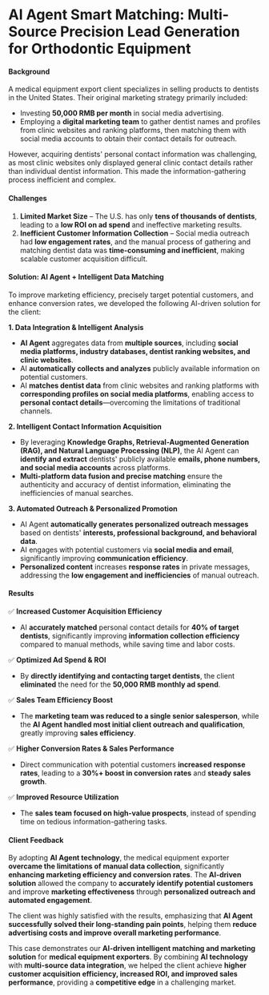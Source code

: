 # AI Agent Smart Matching: Multi-Source Precision Lead Generation for Orthodontic Equipment

#### **Background**

A medical equipment export client specializes in selling products to dentists in the United States. Their original marketing strategy primarily included:

* Investing **50,000 RMB per month** in social media advertising.
* Employing a **digital marketing team** to gather dentist names and profiles from clinic websites and ranking platforms, then matching them with social media accounts to obtain their contact details for outreach.

However, acquiring dentists' personal contact information was challenging, as most clinic websites only displayed general clinic contact details rather than individual dentist information. This made the information-gathering process inefficient and complex.

#### **Challenges**

1. **Limited Market Size** – The U.S. has only **tens of thousands of dentists**, leading to a **low ROI on ad spend** and ineffective marketing results.
2. **Inefficient Customer Information Collection** – Social media outreach had **low engagement rates**, and the manual process of gathering and matching dentist data was **time-consuming and inefficient**, making scalable customer acquisition difficult.

#### **Solution: AI Agent + Intelligent Data Matching**

To improve marketing efficiency, precisely target potential customers, and enhance conversion rates, we developed the following AI-driven solution for the client:

**1. Data Integration & Intelligent Analysis**

* **AI Agent** aggregates data from **multiple sources**, including **social media platforms, industry databases, dentist ranking websites, and clinic websites**.
* AI **automatically collects and analyzes** publicly available information on potential customers.
* AI **matches dentist data** from clinic websites and ranking platforms with **corresponding profiles on social media platforms**, enabling access to **personal contact details**—overcoming the limitations of traditional channels.

**2. Intelligent Contact Information Acquisition**

* By leveraging **Knowledge Graphs, Retrieval-Augmented Generation (RAG), and Natural Language Processing (NLP)**, the AI Agent can **identify and extract** dentists' publicly available **emails, phone numbers, and social media accounts** across platforms.
* **Multi-platform data fusion and precise matching** ensure the authenticity and accuracy of dentist information, eliminating the inefficiencies of manual searches.

**3. Automated Outreach & Personalized Promotion**

* AI Agent **automatically generates personalized outreach messages** based on dentists' **interests, professional background, and behavioral data**.
* AI engages with potential customers via **social media and email**, significantly improving **communication efficiency**.
* **Personalized content** increases **response rates** in private messages, addressing the **low engagement and inefficiencies** of manual outreach.

#### **Results**

✅ **Increased Customer Acquisition Efficiency**

* AI **accurately matched** personal contact details for **40% of target dentists**, significantly improving **information collection efficiency** compared to manual methods, while saving time and labor costs.

✅ **Optimized Ad Spend & ROI**

* By **directly identifying and contacting target dentists**, the client **eliminated** the need for the **50,000 RMB monthly ad spend**.

✅ **Sales Team Efficiency Boost**

* The **marketing team was reduced to a single senior salesperson**, while the **AI Agent handled most initial client outreach and qualification**, greatly improving **sales efficiency**.

✅ **Higher Conversion Rates & Sales Performance**

* Direct communication with potential customers **increased response rates**, leading to a **30%+ boost in conversion rates** and **steady sales growth**.

✅ **Improved Resource Utilization**

* The **sales team focused on high-value prospects**, instead of spending time on tedious information-gathering tasks.

#### **Client Feedback**

By adopting **AI Agent technology**, the medical equipment exporter **overcame the limitations of manual data collection**, significantly **enhancing marketing efficiency and conversion rates**. The **AI-driven solution** allowed the company to **accurately identify potential customers** and improve **marketing effectiveness** through **personalized outreach and automated engagement**.

The client was highly satisfied with the results, emphasizing that **AI Agent successfully solved their long-standing pain points**, helping them **reduce advertising costs and improve overall marketing performance**.



This case demonstrates our **AI-driven intelligent matching and marketing solution** for **medical equipment exporters**. By combining **AI technology** with **multi-source data integration**, we helped the client achieve **higher customer acquisition efficiency, increased ROI, and improved sales performance**, providing a **competitive edge** in a challenging market.
